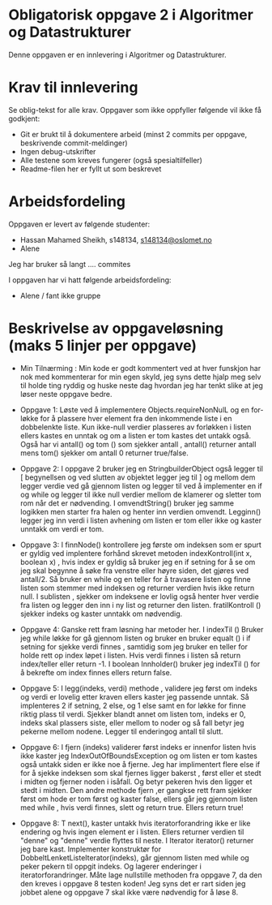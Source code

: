 # Obligatorisk oppgave 2 i Algoritmer og Datastrukturer

Denne oppgaven er en innlevering i Algoritmer og Datastrukturer. 

# Krav til innlevering

Se oblig-tekst for alle krav. Oppgaver som ikke oppfyller følgende vil ikke få godkjent:

* Git er brukt til å dokumentere arbeid (minst 2 commits per oppgave, beskrivende commit-meldinger)	
* Ingen debug-utskrifter
* Alle testene som kreves fungerer (også spesialtilfeller)
* Readme-filen her er fyllt ut som beskrevet

# Arbeidsfordeling

Oppgaven er levert av følgende studenter:
* Hassan Mahamed Sheikh, s148134, s148134@oslomet.no
* Alene

Jeg har bruker så langt .... commites

I oppgaven har vi hatt følgende arbeidsfordeling:
* Alene / fant ikke gruppe


# Beskrivelse av oppgaveløsning (maks 5 linjer per oppgave)

* Min Tilnærming : Min kode er godt kommentert ved at hver funskjon har nok med kommenterar for min egen skyld,
jeg syns dette hjalp meg selv til holde ting ryddig og huske neste dag hvordan jeg har tenkt slike at jeg løser neste 
oppgave bedre. 

* Oppgave 1: Løste ved å implementere  Objects.requireNonNulL og en for-løkke for å plassere hver
            element fra den inkommende liste i en dobbelenkte liste. Kun ikke-null verdier plasseres av forløkken i listen
            ellers kastes en unntak og om a listen er tom kastes det untakk også. Også har vi antall() og tom () som 
            sjekker antall , antall()  returner antall mens tom() sjekker om antall 0 returner true/false.
            
* Oppgave 2: I oppgave 2 bruker jeg en StringbuilderObject også legger til [  begynellsen og ved slutten av objektet 
             legger jeg til ] og mellom dem legger verdie ved gå gjennom listen og legger til ved å implementer en if 
             og while og legger til ikke null verdier mellom de klamerer og sletter tom rom når det er nødvending.
             I omvendtString() bruker jeg samme logikken men starter fra halen og henter inn verdien omvendt. Legginn()
             legger jeg inn verdi i listen avhening om listen er tom eller ikke og kaster unntakk om verdi er tom.
             
* Oppgave 3: I finnNode() kontrollere jeg første om indeksen som er spurt er gyldig ved implentere forhånd skrevet 
             metoden indexKontroll(int x, boolean x) , hvis index er gyldig så bruker jeg en if setning for å se om jeg 
             skal begynne å søke fra venstre eller høyre siden, det gjøres ved antall/2. Så bruker en while og en teller 
             for å travasere listen og finne listen som stemmer med indeksen og returner verdien hvis ikke return null. 
             I sublisten , sjekker om indeksene er lovlig også henter hver verdie fra listen og legger den inn i ny 
             list og returner den listen. fratilKontroll () sjekker indeks og kaster unntakk om nødvendig.

* Oppgave 4: Ganske rett fram løsning har metoder her. I indexTil () Bruker jeg while løkke for gå gjennom listen og 
             bruker en bruker equalt () i if setning  for sjekke verdi finnes , samtidig som  jeg bruker en teller for
             holde rett op index løpet i listen. Hvis verdi finnes i listen så return index/teller  eller return -1.
             I  boolean Innholder() bruker jeg indexTil () for å bekrefte om index finnes ellers return false.   
                                
* Oppgave 5: I legg(indeks, verdi) methode , validere jeg først om indeks og verdi er lovelig etter kraven ellers kaster 
             jeg passende unntak. Så implenteres 2 if setning, 2 else, og 1 else samt en for løkke for finne riktig 
             plass til verdi. Sjekker blandt annet om listen tom, indeks er 0, indeks skal plassers siste, eller mellom
             to noder og så fall betyr jeg pekerne mellom nodene. Legger til enderingog antall til slutt.   

* Oppgave 6: I fjern (indeks) validerer først indeks er innenfor listen hvis ikke kaster jeg IndexOutOfBoundsException 
             og om listen er tom kastes også untakk siden er ikke noe å fjerne. Jeg har implimentert flere else if 
             for å sjekke indeksen som skal fjernes ligger bakerst , først eller et stedt i midten og fjerner noden i 
             isåfall. Og betyr pekeren hvis den ligger  et stedt i midten. Den andre methode fjern ,er gangkse rett fram
             sjekker først om hode er tom først og kaster false, ellers går jeg gjennom listen med while , hvis verdi
             finnes, slett og return true. Ellers return true! 
             
* Oppgave 8: T next(),  kaster untakk hvis iteratorforandring ikke er like endering og hvis ingen element er i listen. 
             Ellers returner verdien til "denne" og "denne" verdie flyttes til neste. I Iterator<T> iterator() returner jeg
             bare kast. Implementer konstruktør for DobbeltLenketListeIterator(indeks), går gjennom listen med while 
             og peker pekern til oppgit indeks. Og lagerer enderinger i iteratorforandringer. 
             Måte lage nullstille methoden fra oppgave 7, da den den kreves i oppgave 8 testen koden! 
             Jeg syns det er rart siden jeg jobbet alene og oppgave 7 skal ikke være nødvendig for å løse 8.
